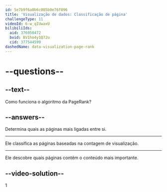 ```yaml
---
id: 5e7b9f6a0b6c005b0e76f096
title: 'Visualização de dados: Classificação de página'
challengeType: 11
videoId: 6-w_qIUwaxU
bilibiliIds:
  aid: 376950472
  bvid: BV1ho4y1Q72u
  cid: 377544599
dashedName: data-visualization-page-rank
---
```


# --questions--

## --text--

Como funciona o algoritmo da PageRank?

## --answers--

Determina quais as páginas mais ligadas entre si.

---

Ele classifica as páginas baseadas na contagem de visualização.

---

Ele descobre quais páginas contêm o conteúdo mais importante.

## --video-solution--

1


